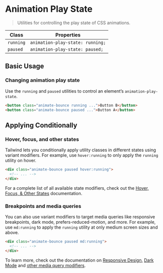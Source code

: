 # Animation Play State

> Utilities for controlling the play state of CSS animations.

| Class     | Properties                       |
| --------- | -------------------------------- |
| `running` | `animation-play-state: running;` |
| `paused`  | `animation-play-state: paused;`  |

## Basic Usage

### Changing animation play state

Use the `running` and `paused` utilities to control an element’s `animation-play-state`.

```html
<button class="animate-bounce running ...">Button B</button>
<button class="animate-bounce paused ...">Button A</button>
```

## Applying Conditionally

### Hover, focus, and other states

Tailwind lets you conditionally apply utility classes in different states using variant modifiers. For example, use `hover:running` to only apply the `running` utility on hover.

```html
<div class="animate-bounce paused hover:running">
  <!-- ... -->
</div>
```

For a complete list of all available state modifiers, check out the [Hover, Focus, & Other States](https://tailwindcss.com/docs/hover-focus-and-other-states) documentation.

### Breakpoints and media queries

You can also use variant modifiers to target media queries like responsive breakpoints, dark mode, prefers-reduced-motion, and more. For example, use `md:running` to apply the `running` utility at only medium screen sizes and above.

```html
<div class="animate-bounce paused md:running">
  <!-- ... -->
</div>
```

To learn more, check out the documentation on [Responsive Design](https://tailwindcss.com/docs/responsive-design), [Dark Mode](https://tailwindcss.com/docs/dark-mode) and [other media query modifiers](https://tailwindcss.com/docs/hover-focus-and-other-states#media-queries).
